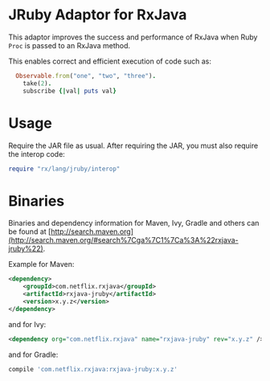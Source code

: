 # JRuby Adaptor for RxJava

This adaptor improves the success and performance of RxJava when Ruby `Proc` is passed to an RxJava method.

This enables correct and efficient execution of code such as:

```ruby
  Observable.from("one", "two", "three").
    take(2).
    subscribe {|val| puts val}
```

# Usage

Require the JAR file as usual. After requiring the JAR, you must also require the interop code:

```ruby
require "rx/lang/jruby/interop"
```

# Binaries

Binaries and dependency information for Maven, Ivy, Gradle and others can be found at [http://search.maven.org](http://search.maven.org/#search%7Cga%7C1%7Ca%3A%22rxjava-jruby%22).

Example for Maven:

```xml
<dependency>
    <groupId>com.netflix.rxjava</groupId>
    <artifactId>rxjava-jruby</artifactId>
    <version>x.y.z</version>
</dependency>
```

and for Ivy:

```xml
<dependency org="com.netflix.rxjava" name="rxjava-jruby" rev="x.y.z" />
```

and for Gradle:

```groovy
compile 'com.netflix.rxjava:rxjava-jruby:x.y.z'
```
